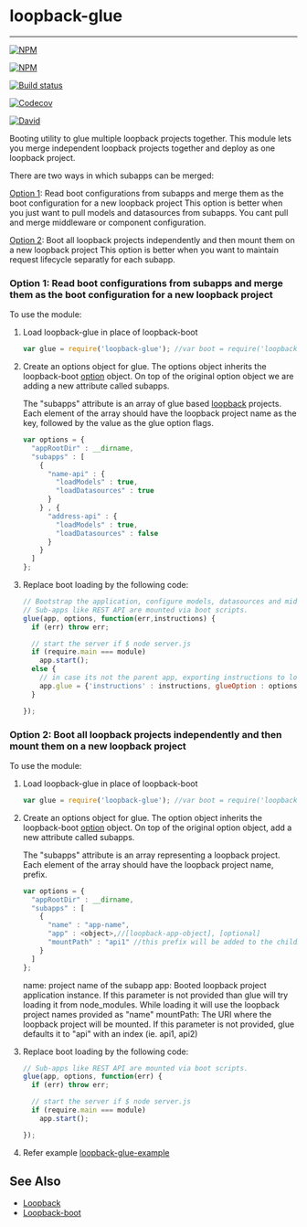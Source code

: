 # loopback-glue
----------------

[![NPM](https://nodei.co/npm/loopback-glue.png?downloads=true)](https://nodei.co/npm/loopback-glue/)

 [![NPM](https://nodei.co/npm-dl/loopback-glue.png?months=3&height=3)](https://nodei.co/npm/loopback-glue/)

 [![Build status](https://img.shields.io/travis/yantrashala/loopback-glue/master.svg?style=flat-square)](https://travis-ci.org/yantrashala/loopback-glue)

 [![Codecov](https://codecov.io/gh/yantrashala/loopback-glue/branch/master/graph/badge.svg)](https://github.com/yantrashala/loopback-glue)

 [![David](https://img.shields.io/david/yantrashala/loopback-glue.svg)]()


Booting utility to glue multiple loopback projects together. This module lets you merge independent loopback projects together and deploy as one loopback project.



There are two ways in which subapps can be merged:

[Option 1](#option-1-read-boot-configurations-from-subapps-and-merge-them-as-the-boot-configuration-for-a-new-loopback-project): Read boot configurations from subapps and merge them as the boot configuration for a new loopback project
    This option is better when you just want to pull models and datasources from subapps. You cant pull and merge middleware or component configuration.

[Option 2](#option-2-boot-all-loopback-projects-independently-and-then-mount-them-on-a-new-loopback-project): Boot all loopback projects independently and then mount them on a new loopback project
    This option is better when you want to maintain request lifecycle separatly for each subapp.

### Option 1: Read boot configurations from subapps and merge them as the boot configuration for a new loopback project

To use the module:

1. Load loopback-glue in place of loopback-boot

    ```js
    var glue = require('loopback-glue'); //var boot = require('loopback-boot');
    ```

2. Create an options object for glue. The options object inherits the loopback-boot [option][Option] object. On top of the original option object we are adding a new attribute called subapps.

    The "subapps" attribute is an array of glue based [loopback] projects. Each element of the array should have the loopback project name as the key, followed by the value as the glue option flags.

    ```js
    var options = {
      "appRootDir" : __dirname,
      "subapps" : [
        {
          "name-api" : {
            "loadModels" : true,
            "loadDatasources" : true
          }
        } , {
          "address-api" : {
            "loadModels" : true,
            "loadDatasources" : false
          }
        }
      ]
    };
    ```

3. Replace boot loading by the following code:

    ```javascript
    // Bootstrap the application, configure models, datasources and middleware.
    // Sub-apps like REST API are mounted via boot scripts.
    glue(app, options, function(err,instructions) {
      if (err) throw err;

      // start the server if $ node server.js
      if (require.main === module)
        app.start();
      else {
        // in case its not the parent app, exporting instructions to load from parent
        app.glue = {'instructions' : instructions, glueOption : options};
      }

    });
    ```

### Option 2: Boot all loopback projects independently and then mount them on a new loopback project

To use the module:

1. Load loopback-glue in place of loopback-boot

    ```js
    var glue = require('loopback-glue'); //var boot = require('loopback-boot');
    ```

2. Create an options object for glue. The option object inherits the loopback-boot [option][Option] object. On top of the original option object, add a new attribute called subapps.

    The "subapps" attribute is an array representing a loopback project. Each element of the array should have the loopback project name, prefix.

    ```js
    var options = {
      "appRootDir" : __dirname,
      "subapps" : [
        {
          "name" : "app-name",
          "app" : <object>,//[loopback-app-object], [optional]
          "mountPath" : "api1" //this prefix will be added to the childApp Url's []
        }
      ]
    };
    ```
    name: project name of the subapp
    app: Booted loopback project application instance. If this parameter is not provided than glue will try loading it from node_modules. While loading it will use the loopback project names provided as "name"
    mountPath: The URI where the loopback project will be mounted. If this parameter is not provided, glue defaults it to "api" with an index (ie. api1, api2)

3. Replace boot loading by the following code:

    ```javascript
    // Sub-apps like REST API are mounted via boot scripts.
    glue(app, options, function(err) {
      if (err) throw err;

      // start the server if $ node server.js
      if (require.main === module)
        app.start();

    });
    ```

4. Refer example
[loopback-glue-example]

 See Also
 --------------------------

 - [Loopback][loopback]
 - [Loopback-boot][loopback-boot]

 [option]: https://apidocs.strongloop.com/loopback-boot/
 [loopback-boot]: https://apidocs.strongloop.com/loopback-boot/
 [loopback]: http://loopback.io
 [loopback-glue-example]: https://github.com/yantrashala/loopback-glue-example
